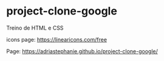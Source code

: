 # project-clone-google
Treino de HTML e CSS


icons page: https://linearicons.com/free


Page: https://adriastephanie.github.io/project-clone-google/
